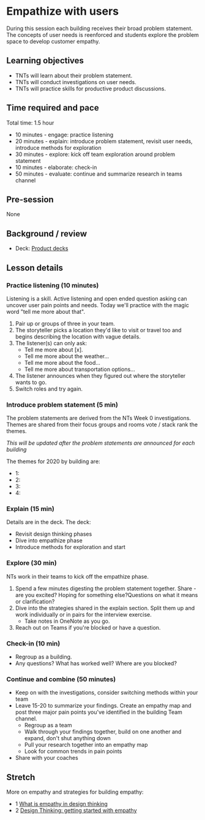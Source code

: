 # Empathize with users

During this session each building receives their broad problem statement. The concepts of user needs is reenforced and students explore the problem space to develop customer empathy.

## Learning objectives

* TNTs will learn about their problem statement.
* TNTs will conduct investigations on user needs.
* TNTs will practice skills for productive product discussions.

## Time required and pace

Total time: 1.5 hour

* 10 minutes - engage: practice listening
* 20 minutes - explain: introduce problem statement, revisit user needs, introduce methods for exploration
* 30 minutes - explore: kick off team exploration around problem statement
* 10 minutes - elaborate: check-in
* 50 minutes - evaluate: continue and summarize research in teams channel

## Pre-session

None

## Background / review

* Deck: [Product decks](https://github.com/microsoft/TNT_Curriculum/tree/master/Reference/Product%20decks)

## Lesson details

### Practice listening (10 minutes)

Listening is a skill. Active listening and open ended question asking can uncover user pain points and needs. Today we'll practice with the magic word "tell me more about that".

1. Pair up or groups of three in your team.
2. The storyteller picks a location they'd like to visit or travel too and begins describing the location with vague details.
3. The listener(s) can only ask:
    * Tell me more about [x].
    * Tell me more about the weather...
    * Tell me more about the food...
    * Tell me more about transportation options...
4. The listener announces when they figured out where the storyteller wants to go.
5. Switch roles and try again.

### Introduce problem statement (5 min)

The problem statements are derived from the NTs Week 0 investigations. Themes are shared from their focus groups and rooms vote / stack rank the themes.

*This will be updated after the problem statements are announced for each building*

The themes for 2020 by building are:

* 1:
* 2:
* 3:
* 4:

### Explain (15 min)

Details are in the deck. The deck:

* Revisit design thinking phases
* Dive into empathize phase
* Introduce methods for exploration and start

### Explore (30 min)

NTs work in their teams to kick off the empathize phase.

1. Spend a few minutes digesting the problem statement together. Share - are you excited? Hoping for something else?Questions on what it means or clarification?
2. Dive into the strategies shared in the explain section. Split them up and work individually or in pairs for the interview exercise.
    * Take notes in OneNote as you go.
3. Reach out on Teams if you're blocked or have a question.

### Check-in (10 min)

* Regroup as a building.
* Any questions? What has worked well? Where are you blocked?

### Continue and combine (50 minutes)

* Keep on with the investigations, consider switching methods within your team
* Leave 15-20 to summarize your findings. Create an empathy map and post three major pain points you've identified in the building Team channel.
  * Regroup as a team
  * Walk through your findings together, build on one another and expand, don't shut anything down
  * Pull your research together into an empathy map
  * Look for common trends in pain points
* Share with your coaches

## Stretch

More on empathy and strategies for building empathy:

* 1 [What is empathy in design thinking](https://careerfoundry.com/en/blog/ux-design/what-is-empathy-in-design-thinking/)
* 2 [Design Thinking: getting started with empathy](https://www.interaction-design.org/literature/article/design-thinking-getting-started-with-empathy)
